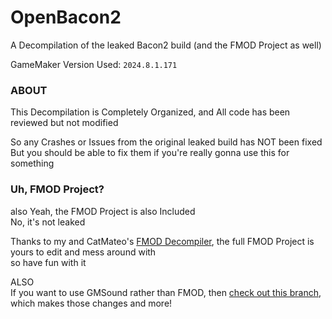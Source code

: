 # OpenBacon2
A Decompilation of the leaked Bacon2 build (and the FMOD Project as well)

GameMaker Version Used: ```2024.8.1.171```

### ABOUT
This Decompilation is Completely Organized, and All code has been reviewed but not modified

So any Crashes or Issues from the original leaked build has NOT been fixed
<br>
But you should be able to fix them if you're really gonna use this for something

### Uh, FMOD Project?
also Yeah, the FMOD Project is also Included
<br>
No, it's not leaked

Thanks to my and CatMateo's [FMOD Decompiler](https://github.com/stuttermess/FMOD-Decompiler/), the full FMOD Project is yours to edit and mess around with
<br>
so have fun with it

ALSO
<br>
If you want to use GMSound rather than FMOD, then [check out this branch](https://github.com/burnedpopcorn/OpenBacon2/tree/GMSound-Port), which makes those changes and more!
